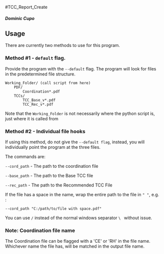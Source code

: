 #TCC_Report_Create
##### Dominic Cupo

## Usage
There are currently two methods to use for this program.

### Method #1 - `default` flag. 

Provide the program with the `--default` flag. The program will look for files in the predetermined file structure. 

```
Working_Folder/ (call script from here)
    PDF/
        Coordination*.pdf
    TCCs/
        TCC_Base_v*.pdf
        TCC_Rec_v*.pdf
```

Note that the `Working_Folder` is not necessarily where the python script is, just where it is called from

### Method #2 - Individual file hooks
If using this method, do not give the `--default flag`, instead, you will individually point the program at the three files. 

The commands are:

`--cord_path` - The path to the coordination file

`--base_path` - The path to the Base TCC file

`--rec_path` - The path to the Recommended TCC File

If the file has a space in the name, wrap the entire path to the file in `" "`, e.g. :

`--cord_path "C:/path/to/file with space.pdf"`

You can use `/` instead of the normal windows separator `\ ` without issue.

### Note: Coordination file name
The Coordination file can be flagged with a 'CE' or 'RH' in the file name. Whichever name the file has, will be matched in the output file name. 